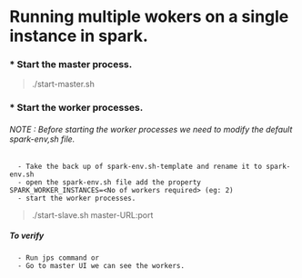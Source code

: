 # Running multiple wokers on a single instance in spark.

### * Start the master process.
> ./start-master.sh

### * Start the worker processes.

###### NOTE : Before starting the worker processes we need to modify the default spark-env,sh file.
      - Take the back up of spark-env.sh-template and rename it to spark-env.sh
      - open the spark-env.sh file add the property SPARK_WORKER_INSTANCES=<No of workers required> (eg: 2)
      - start the worker processes.
> ./start-slave.sh master-URL:port
  
##### To verify 
      - Run jps command or
      - Go to master UI we can see the workers.
              
              
